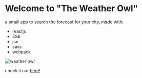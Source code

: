 # Welcome to "The Weather Owl" 
a small app to search the forecast for your city, made with:

- reactjs
- ES6
- jsx
- sass
- webpack



![weather owl](https://weather-app-pc.firebaseapp.com/images/weather-owl.png)

check it out [here!](https://weather-app-pc.firebaseapp.com/)
